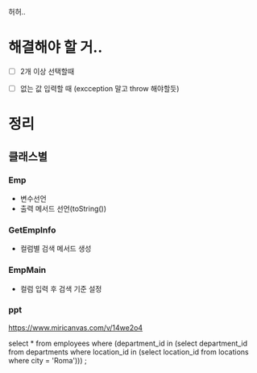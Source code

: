
허허..

# 해결해야 할 거..
- [ ] 2개 이상 선택할때
- [ ] 없는 값 입력할 때 (excception 말고 throw 해야할듯)




# 정리
## 클래스별

### Emp
- 변수선언
- 출력 메서드 선언(toString()) 

### GetEmpInfo
- 컬럼별 검색 메서드 생성

### EmpMain
- 컬럼 입력 후 검색 기준 설정


### ppt
https://www.miricanvas.com/v/14we2o4


select *
from employees
where (department_id in (select department_id
							from departments
							where location_id in (select location_id
												from locations
												where city = 'Roma')))
;
